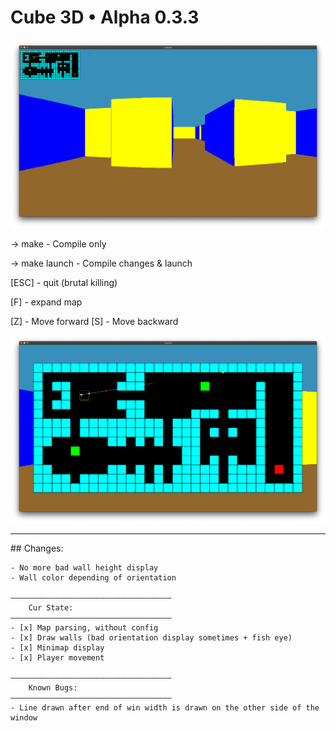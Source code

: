 # Cube 3D • Alpha 0.3.3

![Cube3D Screenshot](/images/screen.png)

-> make - Compile only

-> make launch - Compile changes & launch


[ESC] - quit (brutal killing)

[F] - expand map

[Z] - Move forward
[S] - Move backward

![Cube3D Minimap expanded](/images/screen2.png)

<hr>
## Changes:

	- No more bad wall height display
	- Wall color depending of orientation

    ————————————————————————————————————
		Cur State:
	————————————————————————————————————
	- [x] Map parsing, without config
	- [x] Draw walls (bad orientation display sometimes + fish eye)
	- [x] Minimap display
	- [x] Player movement

	————————————————————————————————————
    	Known Bugs:
	————————————————————————————————————
	- Line drawn after end of win width is drawn on the other side of the window

